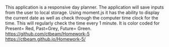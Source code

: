 This application is a responsive day planner. The application will save inputs from the user to local storage. Using moment.js it has the ability to display the current date as well as check through the computer time clock for the time. This will regularly check the time every 1 minute. It is color coded for Present= Red, Past=Grey, Future= Green.
https://github.com/ctbeam/Homework-5
https://ctbeam.github.io/Homework-5/

